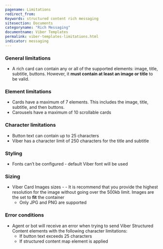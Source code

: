 ```yaml
---
pagename: Limitations
redirect_from:
Keywords: structured content rich messaging
sitesection: Documents
categoryname: "Rich Messaging"
documentname: Viber Templates
permalink: viber-templates-limitations.html
indicator: messaging
---
```


### General limitations

* A rich card can contain any or all of the supported elements: image, title, subtitle, buttons. However, it **must contain at least an image or title** to be valid.

### Element limitations

* Cards have a maximum of 7 elements. This includes the image, title, subtitle, and then buttons. 
* Carousels have a maximum of 10 scrollable cards

### Character limitations

* Button text can contain up to 25 characters
* Viber has a character limit of 250 characters for the title and subtitle

### Styling

* Fonts can’t be configured - default Viber font will be used

### Sizing

* Viber Card Images sizes - - It is recommend that you provide the highest resolution for the image without going over the 500kb limit.  Images are the set to **fit** the container
    * Only JPG and PNG are supported

### Error conditions

* Agent or bot will receive an error when trying to send Viber Structured Content elements with the following character limitations:
    * If  button text exceeds 25 characters
    * If structured content map element is applied
